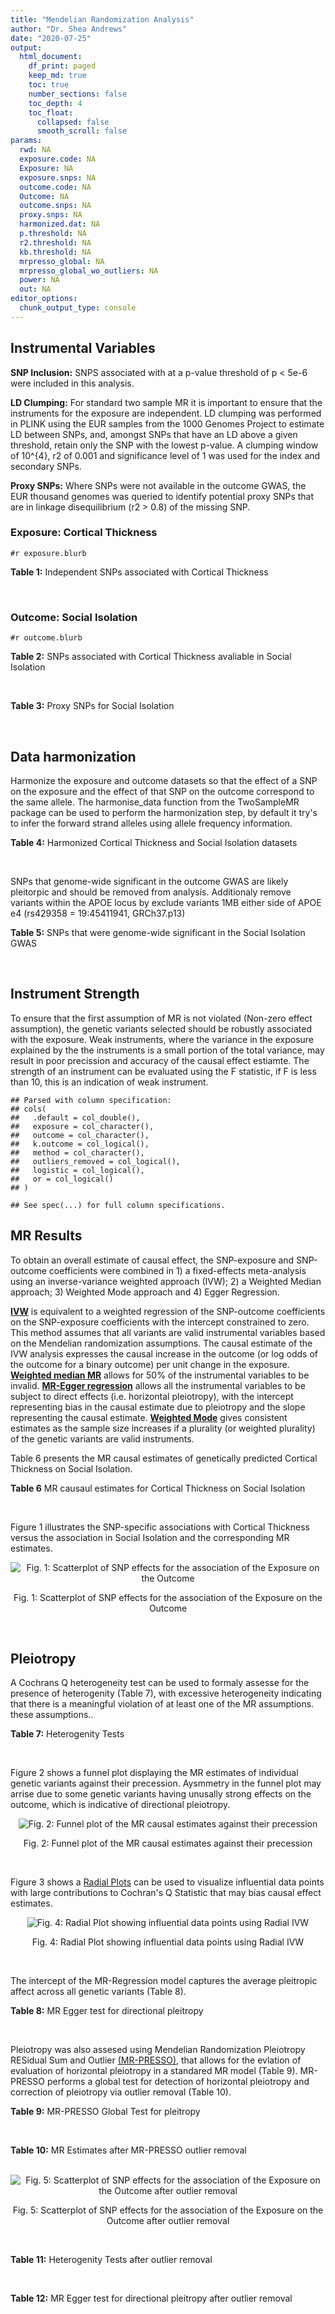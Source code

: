 ```yaml
---
title: "Mendelian Randomization Analysis"
author: "Dr. Shea Andrews"
date: "2020-07-25"
output:
  html_document:
    df_print: paged
    keep_md: true
    toc: true
    number_sections: false
    toc_depth: 4
    toc_float:
      collapsed: false
      smooth_scroll: false
params:
  rwd: NA
  exposure.code: NA
  Exposure: NA
  exposure.snps: NA
  outcome.code: NA
  Outcome: NA
  outcome.snps: NA
  proxy.snps: NA
  harmonized.dat: NA
  p.threshold: NA
  r2.threshold: NA
  kb.threshold: NA
  mrpresso_global: NA
  mrpresso_global_wo_outliers: NA
  power: NA
  out: NA
editor_options:
  chunk_output_type: console
---
```







## Instrumental Variables
**SNP Inclusion:** SNPS associated with at a p-value threshold of p < 5e-6 were included in this analysis.
<br>

**LD Clumping:** For standard two sample MR it is important to ensure that the instruments for the exposure are independent. LD clumping was performed in PLINK using the EUR samples from the 1000 Genomes Project to estimate LD between SNPs, and, amongst SNPs that have an LD above a given threshold, retain only the SNP with the lowest p-value. A clumping window of 10^{4}, r2 of 0.001 and significance level of 1 was used for the index and secondary SNPs.
<br>

**Proxy SNPs:** Where SNPs were not available in the outcome GWAS, the EUR thousand genomes was queried to identify potential proxy SNPs that are in linkage disequilibrium (r2 > 0.8) of the missing SNP.
<br>

### Exposure: Cortical Thickness
`#r exposure.blurb`
<br>

**Table 1:** Independent SNPs associated with Cortical Thickness
<div data-pagedtable="false">
  <script data-pagedtable-source type="application/json">
{"columns":[{"label":["SNP"],"name":[1],"type":["chr"],"align":["left"]},{"label":["CHROM"],"name":[2],"type":["dbl"],"align":["right"]},{"label":["POS"],"name":[3],"type":["dbl"],"align":["right"]},{"label":["REF"],"name":[4],"type":["chr"],"align":["left"]},{"label":["ALT"],"name":[5],"type":["chr"],"align":["left"]},{"label":["AF"],"name":[6],"type":["dbl"],"align":["right"]},{"label":["BETA"],"name":[7],"type":["dbl"],"align":["right"]},{"label":["SE"],"name":[8],"type":["dbl"],"align":["right"]},{"label":["Z"],"name":[9],"type":["dbl"],"align":["right"]},{"label":["P"],"name":[10],"type":["dbl"],"align":["right"]},{"label":["N"],"name":[11],"type":["dbl"],"align":["right"]},{"label":["TRAIT"],"name":[12],"type":["chr"],"align":["left"]}],"data":[{"1":"rs1180331","2":"1","3":"40012184","4":"G","5":"A","6":"0.4610","7":"0.0039","8":"0.0008","9":"4.875000","10":"5.299e-07","11":"32872","12":"Cortical_Thickness"},{"1":"rs556204","2":"1","3":"57595583","4":"G","5":"C","6":"0.1594","7":"-0.0050","8":"0.0010","9":"-5.000000","10":"1.417e-06","11":"32441","12":"Cortical_Thickness"},{"1":"rs2002058","2":"1","3":"58561329","4":"C","5":"T","6":"0.1892","7":"0.0046","8":"0.0010","9":"4.600000","10":"1.289e-06","11":"33089","12":"Cortical_Thickness"},{"1":"rs7549825","2":"1","3":"98554409","4":"A","5":"G","6":"0.3084","7":"0.0040","8":"0.0008","9":"5.000000","10":"2.503e-06","11":"32872","12":"Cortical_Thickness"},{"1":"rs7531555","2":"1","3":"196929310","4":"C","5":"T","6":"0.2386","7":"0.0047","8":"0.0009","9":"5.222222","10":"7.662e-08","11":"32639","12":"Cortical_Thickness"},{"1":"rs6738528","2":"2","3":"27149258","4":"T","5":"A","6":"0.3984","7":"0.0045","8":"0.0008","9":"5.625000","10":"7.324e-09","11":"32872","12":"Cortical_Thickness"},{"1":"rs3770776","2":"2","3":"37150793","4":"A","5":"G","6":"0.4299","7":"0.0039","8":"0.0008","9":"4.875000","10":"3.170e-07","11":"32872","12":"Cortical_Thickness"},{"1":"rs11692435","2":"2","3":"98275354","4":"G","5":"A","6":"0.0910","7":"-0.0091","8":"0.0015","9":"-6.066667","10":"3.179e-10","11":"29128","12":"Cortical_Thickness"},{"1":"rs533577","2":"3","3":"39489651","4":"C","5":"T","6":"0.4935","7":"-0.0050","8":"0.0008","9":"-6.250000","10":"8.426e-11","11":"32872","12":"Cortical_Thickness"},{"1":"rs11708974","2":"3","3":"64395184","4":"C","5":"T","6":"0.4778","7":"0.0035","8":"0.0008","9":"4.375000","10":"4.070e-06","11":"32872","12":"Cortical_Thickness"},{"1":"rs2636563","2":"3","3":"183939044","4":"G","5":"C","6":"0.2416","7":"0.0044","8":"0.0009","9":"4.888889","10":"2.299e-06","11":"31046","12":"Cortical_Thickness"},{"1":"rs10016059","2":"4","3":"2405007","4":"T","5":"C","6":"0.3379","7":"0.0038","8":"0.0008","9":"4.750000","10":"4.994e-06","11":"32441","12":"Cortical_Thickness"},{"1":"rs7657284","2":"4","3":"39688694","4":"A","5":"C","6":"0.2465","7":"0.0044","8":"0.0009","9":"4.888890","10":"2.680e-07","11":"32872","12":"Cortical_Thickness"},{"1":"rs7683042","2":"4","3":"46999235","4":"A","5":"G","6":"0.4028","7":"-0.0036","8":"0.0008","9":"-4.500000","10":"3.852e-06","11":"32872","12":"Cortical_Thickness"},{"1":"rs13107325","2":"4","3":"103188709","4":"C","5":"T","6":"0.0707","7":"-0.0076","8":"0.0015","9":"-5.066667","10":"5.054e-07","11":"32872","12":"Cortical_Thickness"},{"1":"rs35021943","2":"4","3":"121643239","4":"A","5":"C","6":"0.2422","7":"0.0051","8":"0.0009","9":"5.666670","10":"2.979e-09","11":"32872","12":"Cortical_Thickness"},{"1":"rs40565","2":"5","3":"55828636","4":"C","5":"T","6":"0.8108","7":"0.0048","8":"0.0010","9":"4.800000","10":"5.911e-07","11":"32249","12":"Cortical_Thickness"},{"1":"rs2744449","2":"6","3":"52951185","4":"G","5":"C","6":"0.9107","7":"0.0059","8":"0.0013","9":"4.538462","10":"4.452e-06","11":"33281","12":"Cortical_Thickness"},{"1":"rs194833","2":"7","3":"103761274","4":"G","5":"T","6":"0.4771","7":"-0.0035","8":"0.0008","9":"-4.375000","10":"3.614e-06","11":"32486","12":"Cortical_Thickness"},{"1":"rs6961970","2":"7","3":"113901132","4":"C","5":"A","6":"0.2334","7":"0.0041","8":"0.0009","9":"4.555556","10":"2.411e-06","11":"32872","12":"Cortical_Thickness"},{"1":"rs724265","2":"8","3":"8219182","4":"G","5":"A","6":"0.6272","7":"0.0041","8":"0.0008","9":"5.125000","10":"1.012e-07","11":"32872","12":"Cortical_Thickness"},{"1":"rs3200031","2":"8","3":"26227484","4":"C","5":"T","6":"0.0773","7":"0.0071","8":"0.0014","9":"5.071429","10":"5.526e-07","11":"32872","12":"Cortical_Thickness"},{"1":"rs7824177","2":"8","3":"110585288","4":"A","5":"G","6":"0.1616","7":"-0.0059","8":"0.0010","9":"-5.900000","10":"8.922e-09","11":"32872","12":"Cortical_Thickness"},{"1":"rs12543282","2":"8","3":"144627241","4":"C","5":"T","6":"0.2395","7":"0.0043","8":"0.0009","9":"4.777778","10":"4.087e-06","11":"32764","12":"Cortical_Thickness"},{"1":"rs35025323","2":"10","3":"97089991","4":"T","5":"C","6":"0.1210","7":"-0.0054","8":"0.0011","9":"-4.909090","10":"1.762e-06","11":"32872","12":"Cortical_Thickness"},{"1":"rs4296031","2":"11","3":"42540012","4":"G","5":"A","6":"0.8037","7":"-0.0044","8":"0.0010","9":"-4.400000","10":"3.779e-06","11":"32486","12":"Cortical_Thickness"},{"1":"rs7957460","2":"12","3":"32945835","4":"G","5":"A","6":"0.6732","7":"-0.0037","8":"0.0008","9":"-4.625000","10":"2.960e-06","11":"32512","12":"Cortical_Thickness"},{"1":"rs12815451","2":"12","3":"51738706","4":"T","5":"C","6":"0.1519","7":"0.0070","8":"0.0015","9":"4.666670","10":"3.201e-06","11":"20004","12":"Cortical_Thickness"},{"1":"rs1558801","2":"12","3":"109036359","4":"A","5":"C","6":"0.3852","7":"-0.0041","8":"0.0009","9":"-4.555560","10":"2.204e-06","11":"30860","12":"Cortical_Thickness"},{"1":"rs4772440","2":"13","3":"102712476","4":"C","5":"T","6":"0.4224","7":"-0.0036","8":"0.0008","9":"-4.500000","10":"3.102e-06","11":"32872","12":"Cortical_Thickness"},{"1":"rs1742401","2":"16","3":"1971601","4":"G","5":"A","6":"0.3809","7":"-0.0038","8":"0.0008","9":"-4.750000","10":"7.050e-07","11":"32764","12":"Cortical_Thickness"},{"1":"rs734957","2":"17","3":"2612584","4":"G","5":"A","6":"0.2235","7":"0.0066","8":"0.0012","9":"5.500000","10":"6.126e-08","11":"22106","12":"Cortical_Thickness"},{"1":"rs11656696","2":"17","3":"10033679","4":"C","5":"A","6":"0.4288","7":"0.0040","8":"0.0008","9":"5.000000","10":"2.117e-07","11":"32512","12":"Cortical_Thickness"},{"1":"rs7215205","2":"17","3":"29818258","4":"T","5":"C","6":"0.6326","7":"-0.0036","8":"0.0008","9":"-4.500000","10":"3.115e-06","11":"32680","12":"Cortical_Thickness"},{"1":"rs2316766","2":"17","3":"43919068","4":"G","5":"T","6":"0.2098","7":"0.0069","8":"0.0011","9":"6.272727","10":"2.903e-10","11":"26063","12":"Cortical_Thickness"},{"1":"rs117826338","2":"19","3":"5904353","4":"C","5":"T","6":"0.1353","7":"0.0062","8":"0.0012","9":"5.166667","10":"9.902e-08","11":"30012","12":"Cortical_Thickness"},{"1":"rs3816046","2":"19","3":"46118127","4":"C","5":"T","6":"0.3206","7":"-0.0041","8":"0.0008","9":"-5.125000","10":"8.464e-07","11":"30344","12":"Cortical_Thickness"},{"1":"rs5994871","2":"22","3":"22091244","4":"C","5":"T","6":"0.7171","7":"0.0042","8":"0.0009","9":"4.666667","10":"8.821e-07","11":"32872","12":"Cortical_Thickness"},{"1":"rs5756894","2":"22","3":"38450136","4":"C","5":"A","6":"0.6043","7":"0.0035","8":"0.0008","9":"4.375000","10":"4.741e-06","11":"32872","12":"Cortical_Thickness"}],"options":{"columns":{"min":{},"max":[10]},"rows":{"min":[10],"max":[10]},"pages":{}}}
  </script>
</div>
<br>

### Outcome: Social Isolation
`#r outcome.blurb`
<br>

**Table 2:** SNPs associated with Cortical Thickness avaliable in Social Isolation
<div data-pagedtable="false">
  <script data-pagedtable-source type="application/json">
{"columns":[{"label":["SNP"],"name":[1],"type":["chr"],"align":["left"]},{"label":["CHROM"],"name":[2],"type":["dbl"],"align":["right"]},{"label":["POS"],"name":[3],"type":["dbl"],"align":["right"]},{"label":["REF"],"name":[4],"type":["chr"],"align":["left"]},{"label":["ALT"],"name":[5],"type":["chr"],"align":["left"]},{"label":["AF"],"name":[6],"type":["dbl"],"align":["right"]},{"label":["BETA"],"name":[7],"type":["dbl"],"align":["right"]},{"label":["SE"],"name":[8],"type":["dbl"],"align":["right"]},{"label":["Z"],"name":[9],"type":["dbl"],"align":["right"]},{"label":["P"],"name":[10],"type":["dbl"],"align":["right"]},{"label":["N"],"name":[11],"type":["dbl"],"align":["right"]},{"label":["TRAIT"],"name":[12],"type":["chr"],"align":["left"]}],"data":[{"1":"rs1180331","2":"1","3":"40012184","4":"G","5":"A","6":"0.457851","7":"0.00630811","8":"0.00205579","9":"3.068460","10":"0.00215165","11":"452302","12":"Social_Isolation"},{"1":"rs556204","2":"1","3":"57595583","4":"G","5":"C","6":"0.158741","7":"-0.00033616","8":"0.00280279","9":"-0.119937","10":"0.90453269","11":"452302","12":"Social_Isolation"},{"1":"rs2002058","2":"1","3":"58561329","4":"C","5":"T","6":"0.194242","7":"0.00385139","8":"0.00258897","9":"1.487620","10":"0.13685186","11":"452302","12":"Social_Isolation"},{"1":"rs7549825","2":"1","3":"98554409","4":"A","5":"G","6":"0.303692","7":"0.00675299","8":"0.00222732","9":"3.031890","10":"0.00243029","11":"452302","12":"Social_Isolation"},{"1":"rs7531555","2":"1","3":"196929310","4":"C","5":"T","6":"0.229052","7":"-0.00316094","8":"0.00243737","9":"-1.296870","10":"0.19467738","11":"452302","12":"Social_Isolation"},{"1":"rs6738528","2":"2","3":"27149258","4":"T","5":"A","6":"0.388370","7":"-0.00088449","8":"0.00210152","9":"-0.420881","10":"0.67384176","11":"452302","12":"Social_Isolation"},{"1":"rs3770776","2":"2","3":"37150793","4":"A","5":"G","6":"0.419825","7":"0.00265205","8":"0.00207533","9":"1.277900","10":"0.20128646","11":"452302","12":"Social_Isolation"},{"1":"rs11692435","2":"2","3":"98275354","4":"G","5":"A","6":"0.083717","7":"0.00136172","8":"0.00369810","9":"0.368222","10":"0.71270799","11":"452302","12":"Social_Isolation"},{"1":"rs533577","2":"3","3":"39489651","4":"C","5":"T","6":"0.494260","7":"-0.00539806","8":"0.00204861","9":"-2.634990","10":"0.00841401","11":"452302","12":"Social_Isolation"},{"1":"rs11708974","2":"3","3":"64395184","4":"C","5":"T","6":"0.490324","7":"-0.00056151","8":"0.00204886","9":"-0.274062","10":"0.78403660","11":"452302","12":"Social_Isolation"},{"1":"rs2636563","2":"3","3":"183939044","4":"G","5":"C","6":"0.238702","7":"-0.00155328","8":"0.00240267","9":"-0.646480","10":"0.51796861","11":"452302","12":"Social_Isolation"},{"1":"rs10016059","2":"4","3":"2405007","4":"T","5":"C","6":"0.342482","7":"-0.00127743","8":"0.00215838","9":"-0.591849","10":"0.55395179","11":"452302","12":"Social_Isolation"},{"1":"rs7657284","2":"4","3":"39688694","4":"A","5":"C","6":"0.249909","7":"0.01036260","8":"0.00236566","9":"4.380420","10":"0.00001184","11":"452302","12":"Social_Isolation"},{"1":"rs7683042","2":"4","3":"46999235","4":"A","5":"G","6":"0.404880","7":"-0.00304990","8":"0.00208658","9":"-1.461680","10":"0.14382984","11":"452302","12":"Social_Isolation"},{"1":"rs13107325","2":"4","3":"103188709","4":"C","5":"T","6":"0.074422","7":"0.00832478","8":"0.00390250","9":"2.133190","10":"0.03290906","11":"452302","12":"Social_Isolation"},{"1":"rs35021943","2":"4","3":"121643239","4":"A","5":"C","6":"0.248628","7":"-0.00436570","8":"0.00236972","9":"-1.842280","10":"0.06543409","11":"452302","12":"Social_Isolation"},{"1":"rs40565","2":"5","3":"55828636","4":"C","5":"T","6":"0.821573","7":"0.00268483","8":"0.00267514","9":"1.003620","10":"0.31556061","11":"452302","12":"Social_Isolation"},{"1":"rs2744449","2":"6","3":"52951185","4":"G","5":"C","6":"0.902991","7":"-0.00329359","8":"0.00346060","9":"-0.951739","10":"0.34122934","11":"452302","12":"Social_Isolation"},{"1":"rs6961970","2":"7","3":"113901132","4":"C","5":"A","6":"0.247155","7":"0.00874936","8":"0.00237445","9":"3.684800","10":"0.00022889","11":"452302","12":"Social_Isolation"},{"1":"rs724265","2":"8","3":"8219182","4":"G","5":"A","6":"0.626373","7":"-0.00222894","8":"0.00211721","9":"-1.052770","10":"0.29244630","11":"452302","12":"Social_Isolation"},{"1":"rs3200031","2":"8","3":"26227484","4":"C","5":"T","6":"0.078477","7":"0.00567484","8":"0.00380869","9":"1.489970","10":"0.13623202","11":"452302","12":"Social_Isolation"},{"1":"rs7824177","2":"8","3":"110585288","4":"A","5":"G","6":"0.160511","7":"-0.00768218","8":"0.00279023","9":"-2.753240","10":"0.00590084","11":"452302","12":"Social_Isolation"},{"1":"rs12543282","2":"8","3":"144627241","4":"C","5":"T","6":"0.235324","7":"-0.00196761","8":"0.00241451","9":"-0.814912","10":"0.41512285","11":"452302","12":"Social_Isolation"},{"1":"rs35025323","2":"10","3":"97089991","4":"T","5":"C","6":"0.116053","7":"0.00381330","8":"0.00319786","9":"1.192450","10":"0.23308303","11":"452302","12":"Social_Isolation"},{"1":"rs7957460","2":"12","3":"32945835","4":"G","5":"A","6":"0.679658","7":"0.00077032","8":"0.00219507","9":"0.350931","10":"0.72564017","11":"452302","12":"Social_Isolation"},{"1":"rs1558801","2":"12","3":"109036359","4":"A","5":"C","6":"0.390822","7":"0.00257038","8":"0.00209913","9":"1.224500","10":"0.22076437","11":"452302","12":"Social_Isolation"},{"1":"rs4772440","2":"13","3":"102712476","4":"C","5":"T","6":"0.415187","7":"-0.00172480","8":"0.00207860","9":"-0.829793","10":"0.40665568","11":"452302","12":"Social_Isolation"},{"1":"rs1742401","2":"16","3":"1971601","4":"G","5":"A","6":"0.380187","7":"-0.00509631","8":"0.00210995","9":"-2.415370","10":"0.01571909","11":"452302","12":"Social_Isolation"},{"1":"rs734957","2":"17","3":"2612584","4":"G","5":"A","6":"0.219785","7":"0.00497224","8":"0.00247340","9":"2.010290","10":"0.04440102","11":"452302","12":"Social_Isolation"},{"1":"rs11656696","2":"17","3":"10033679","4":"C","5":"A","6":"0.431376","7":"0.00302018","8":"0.00206804","9":"1.460400","10":"0.14417926","11":"452302","12":"Social_Isolation"},{"1":"rs7215205","2":"17","3":"29818258","4":"T","5":"C","6":"0.632021","7":"-0.00126969","8":"0.00212385","9":"-0.597824","10":"0.54995731","11":"452302","12":"Social_Isolation"},{"1":"rs117826338","2":"19","3":"5904353","4":"C","5":"T","6":"0.136288","7":"0.00672111","8":"0.00298529","9":"2.251410","10":"0.02435970","11":"452302","12":"Social_Isolation"},{"1":"rs3816046","2":"19","3":"46118127","4":"C","5":"T","6":"0.327927","7":"-0.00126563","8":"0.00218174","9":"-0.580102","10":"0.56184600","11":"452302","12":"Social_Isolation"},{"1":"rs5994871","2":"22","3":"22091244","4":"C","5":"T","6":"0.718783","7":"-0.00159713","8":"0.00227814","9":"-0.701068","10":"0.48326070","11":"452302","12":"Social_Isolation"},{"1":"rs5756894","2":"22","3":"38450136","4":"C","5":"A","6":"0.604912","7":"-0.00157031","8":"0.00209511","9":"-0.749513","10":"0.45354817","11":"452302","12":"Social_Isolation"},{"1":"rs194833","2":"NA","3":"NA","4":"NA","5":"NA","6":"NA","7":"NA","8":"NA","9":"NA","10":"NA","11":"NA","12":"NA"},{"1":"rs4296031","2":"NA","3":"NA","4":"NA","5":"NA","6":"NA","7":"NA","8":"NA","9":"NA","10":"NA","11":"NA","12":"NA"},{"1":"rs12815451","2":"NA","3":"NA","4":"NA","5":"NA","6":"NA","7":"NA","8":"NA","9":"NA","10":"NA","11":"NA","12":"NA"},{"1":"rs2316766","2":"NA","3":"NA","4":"NA","5":"NA","6":"NA","7":"NA","8":"NA","9":"NA","10":"NA","11":"NA","12":"NA"}],"options":{"columns":{"min":{},"max":[10]},"rows":{"min":[10],"max":[10]},"pages":{}}}
  </script>
</div>
<br>

**Table 3:** Proxy SNPs for Social Isolation
<div data-pagedtable="false">
  <script data-pagedtable-source type="application/json">
{"columns":[{"label":["target_snp"],"name":[1],"type":["chr"],"align":["left"]},{"label":["proxy_snp"],"name":[2],"type":["chr"],"align":["left"]},{"label":["ld.r2"],"name":[3],"type":["dbl"],"align":["right"]},{"label":["Dprime"],"name":[4],"type":["dbl"],"align":["right"]},{"label":["PHASE"],"name":[5],"type":["chr"],"align":["left"]},{"label":["X12"],"name":[6],"type":["lgl"],"align":["right"]},{"label":["CHROM"],"name":[7],"type":["dbl"],"align":["right"]},{"label":["POS"],"name":[8],"type":["dbl"],"align":["right"]},{"label":["REF.proxy"],"name":[9],"type":["chr"],"align":["left"]},{"label":["ALT.proxy"],"name":[10],"type":["chr"],"align":["left"]},{"label":["AF"],"name":[11],"type":["dbl"],"align":["right"]},{"label":["BETA"],"name":[12],"type":["dbl"],"align":["right"]},{"label":["SE"],"name":[13],"type":["dbl"],"align":["right"]},{"label":["Z"],"name":[14],"type":["dbl"],"align":["right"]},{"label":["P"],"name":[15],"type":["dbl"],"align":["right"]},{"label":["N"],"name":[16],"type":["dbl"],"align":["right"]},{"label":["TRAIT"],"name":[17],"type":["chr"],"align":["left"]},{"label":["ref"],"name":[18],"type":["chr"],"align":["left"]},{"label":["ref.proxy"],"name":[19],"type":["chr"],"align":["left"]},{"label":["alt"],"name":[20],"type":["chr"],"align":["left"]},{"label":["alt.proxy"],"name":[21],"type":["chr"],"align":["left"]},{"label":["ALT"],"name":[22],"type":["chr"],"align":["left"]},{"label":["REF"],"name":[23],"type":["chr"],"align":["left"]},{"label":["proxy.outcome"],"name":[24],"type":["lgl"],"align":["right"]}],"data":[{"1":"rs194833","2":"rs194834","3":"0.996031","4":"1","5":"GG/TA","6":"NA","7":"7","8":"103762313","9":"G","10":"A","11":"0.462672","12":"-0.00127436","13":"0.00205421","14":"-0.620366","15":"0.5350167","16":"452302","17":"Social_Isolation","18":"G","19":"G","20":"T","21":"A","22":"T","23":"G","24":"TRUE"},{"1":"rs4296031","2":"rs1809327","3":"1.000000","4":"1","5":"GG/AA","6":"NA","7":"11","8":"42536345","9":"G","10":"A","11":"0.820464","12":"-0.00089469","13":"0.00266867","14":"-0.335257","15":"0.7374311","16":"452302","17":"Social_Isolation","18":"G","19":"G","20":"A","21":"A","22":"A","23":"G","24":"TRUE"},{"1":"rs12815451","2":"rs7315646","3":"0.863025","4":"1","5":"CA/TT","6":"NA","7":"12","8":"51741617","9":"T","10":"A","11":"0.135838","12":"0.00093249","13":"0.00298946","14":"0.311928","15":"0.7550956","16":"452302","17":"Social_Isolation","18":"C","19":"A","20":"T","21":"T","22":"C","23":"T","24":"TRUE"},{"1":"rs2316766","2":"rs2106785","3":"0.994535","4":"1","5":"TT/GC","6":"NA","7":"17","8":"43919105","9":"C","10":"T","11":"0.221676","12":"0.01051370","13":"0.00246582","14":"4.263770","15":"0.0000201","16":"452302","17":"Social_Isolation","18":"T","19":"T","20":"G","21":"C","22":"T","23":"G","24":"TRUE"}],"options":{"columns":{"min":{},"max":[10]},"rows":{"min":[10],"max":[10]},"pages":{}}}
  </script>
</div>
<br>

## Data harmonization
Harmonize the exposure and outcome datasets so that the effect of a SNP on the exposure and the effect of that SNP on the outcome correspond to the same allele. The harmonise_data function from the TwoSampleMR package can be used to perform the harmonization step, by default it try's to infer the forward strand alleles using allele frequency information.
<br>

**Table 4:** Harmonized Cortical Thickness and Social Isolation datasets
<div data-pagedtable="false">
  <script data-pagedtable-source type="application/json">
{"columns":[{"label":["SNP"],"name":[1],"type":["chr"],"align":["left"]},{"label":["effect_allele.exposure"],"name":[2],"type":["chr"],"align":["left"]},{"label":["other_allele.exposure"],"name":[3],"type":["chr"],"align":["left"]},{"label":["effect_allele.outcome"],"name":[4],"type":["chr"],"align":["left"]},{"label":["other_allele.outcome"],"name":[5],"type":["chr"],"align":["left"]},{"label":["beta.exposure"],"name":[6],"type":["dbl"],"align":["right"]},{"label":["beta.outcome"],"name":[7],"type":["dbl"],"align":["right"]},{"label":["eaf.exposure"],"name":[8],"type":["dbl"],"align":["right"]},{"label":["eaf.outcome"],"name":[9],"type":["dbl"],"align":["right"]},{"label":["remove"],"name":[10],"type":["lgl"],"align":["right"]},{"label":["palindromic"],"name":[11],"type":["lgl"],"align":["right"]},{"label":["ambiguous"],"name":[12],"type":["lgl"],"align":["right"]},{"label":["id.outcome"],"name":[13],"type":["chr"],"align":["left"]},{"label":["chr.outcome"],"name":[14],"type":["dbl"],"align":["right"]},{"label":["pos.outcome"],"name":[15],"type":["dbl"],"align":["right"]},{"label":["se.outcome"],"name":[16],"type":["dbl"],"align":["right"]},{"label":["z.outcome"],"name":[17],"type":["dbl"],"align":["right"]},{"label":["pval.outcome"],"name":[18],"type":["dbl"],"align":["right"]},{"label":["samplesize.outcome"],"name":[19],"type":["dbl"],"align":["right"]},{"label":["outcome"],"name":[20],"type":["chr"],"align":["left"]},{"label":["mr_keep.outcome"],"name":[21],"type":["lgl"],"align":["right"]},{"label":["pval_origin.outcome"],"name":[22],"type":["chr"],"align":["left"]},{"label":["chr.exposure"],"name":[23],"type":["dbl"],"align":["right"]},{"label":["pos.exposure"],"name":[24],"type":["dbl"],"align":["right"]},{"label":["se.exposure"],"name":[25],"type":["dbl"],"align":["right"]},{"label":["z.exposure"],"name":[26],"type":["dbl"],"align":["right"]},{"label":["pval.exposure"],"name":[27],"type":["dbl"],"align":["right"]},{"label":["samplesize.exposure"],"name":[28],"type":["dbl"],"align":["right"]},{"label":["exposure"],"name":[29],"type":["chr"],"align":["left"]},{"label":["mr_keep.exposure"],"name":[30],"type":["lgl"],"align":["right"]},{"label":["pval_origin.exposure"],"name":[31],"type":["chr"],"align":["left"]},{"label":["id.exposure"],"name":[32],"type":["chr"],"align":["left"]},{"label":["action"],"name":[33],"type":["dbl"],"align":["right"]},{"label":["mr_keep"],"name":[34],"type":["lgl"],"align":["right"]},{"label":["pt"],"name":[35],"type":["dbl"],"align":["right"]},{"label":["pleitropy_keep"],"name":[36],"type":["lgl"],"align":["right"]},{"label":["mrpresso_RSSobs"],"name":[37],"type":["dbl"],"align":["right"]},{"label":["mrpresso_pval"],"name":[38],"type":["chr"],"align":["left"]},{"label":["mrpresso_keep"],"name":[39],"type":["lgl"],"align":["right"]}],"data":[{"1":"rs10016059","2":"C","3":"T","4":"C","5":"T","6":"0.0038","7":"-0.00127743","8":"0.3379","9":"0.342482","10":"FALSE","11":"FALSE","12":"FALSE","13":"aEkPYy","14":"4","15":"2405007","16":"0.00215838","17":"-0.591849","18":"0.55395179","19":"452302","20":"Day2018sociso","21":"TRUE","22":"reported","23":"4","24":"2405007","25":"0.0008","26":"4.750000","27":"4.994e-06","28":"32441","29":"Grasby2020thickness","30":"TRUE","31":"reported","32":"wMPdZa","33":"2","34":"TRUE","35":"5e-06","36":"TRUE","37":"7.951382e-06","38":"1","39":"TRUE"},{"1":"rs11656696","2":"A","3":"C","4":"A","5":"C","6":"0.0040","7":"0.00302018","8":"0.4288","9":"0.431376","10":"FALSE","11":"FALSE","12":"FALSE","13":"aEkPYy","14":"17","15":"10033679","16":"0.00206804","17":"1.460400","18":"0.14417926","19":"452302","20":"Day2018sociso","21":"TRUE","22":"reported","23":"17","24":"10033679","25":"0.0008","26":"5.000000","27":"2.117e-07","28":"32512","29":"Grasby2020thickness","30":"TRUE","31":"reported","32":"wMPdZa","33":"2","34":"TRUE","35":"5e-06","36":"TRUE","37":"2.240517e-06","38":"1","39":"TRUE"},{"1":"rs11692435","2":"A","3":"G","4":"A","5":"G","6":"-0.0091","7":"0.00136172","8":"0.0910","9":"0.083717","10":"FALSE","11":"FALSE","12":"FALSE","13":"aEkPYy","14":"2","15":"98275354","16":"0.00369810","17":"0.368222","18":"0.71270799","19":"452302","20":"Day2018sociso","21":"TRUE","22":"reported","23":"2","24":"98275354","25":"0.0015","26":"-6.066667","27":"3.179e-10","28":"29128","29":"Grasby2020thickness","30":"TRUE","31":"reported","32":"wMPdZa","33":"2","34":"TRUE","35":"5e-06","36":"TRUE","37":"2.625219e-05","38":"1","39":"TRUE"},{"1":"rs11708974","2":"T","3":"C","4":"T","5":"C","6":"0.0035","7":"-0.00056151","8":"0.4778","9":"0.490324","10":"FALSE","11":"FALSE","12":"FALSE","13":"aEkPYy","14":"3","15":"64395184","16":"0.00204886","17":"-0.274062","18":"0.78403660","19":"452302","20":"Day2018sociso","21":"TRUE","22":"reported","23":"3","24":"64395184","25":"0.0008","26":"4.375000","27":"4.070e-06","28":"32872","29":"Grasby2020thickness","30":"TRUE","31":"reported","32":"wMPdZa","33":"2","34":"TRUE","35":"5e-06","36":"TRUE","37":"3.867030e-06","38":"1","39":"TRUE"},{"1":"rs117826338","2":"T","3":"C","4":"T","5":"C","6":"0.0062","7":"0.00672111","8":"0.1353","9":"0.136288","10":"FALSE","11":"FALSE","12":"FALSE","13":"aEkPYy","14":"19","15":"5904353","16":"0.00298529","17":"2.251410","18":"0.02435970","19":"452302","20":"Day2018sociso","21":"TRUE","22":"reported","23":"19","24":"5904353","25":"0.0012","26":"5.166667","27":"9.902e-08","28":"30012","29":"Grasby2020thickness","30":"TRUE","31":"reported","32":"wMPdZa","33":"2","34":"TRUE","35":"5e-06","36":"TRUE","37":"1.962986e-05","38":"1","39":"TRUE"},{"1":"rs1180331","2":"A","3":"G","4":"A","5":"G","6":"0.0039","7":"0.00630811","8":"0.4610","9":"0.457851","10":"FALSE","11":"FALSE","12":"FALSE","13":"aEkPYy","14":"1","15":"40012184","16":"0.00205579","17":"3.068460","18":"0.00215165","19":"452302","20":"Day2018sociso","21":"TRUE","22":"reported","23":"1","24":"40012184","25":"0.0008","26":"4.875000","27":"5.299e-07","28":"32872","29":"Grasby2020thickness","30":"TRUE","31":"reported","32":"wMPdZa","33":"2","34":"TRUE","35":"5e-06","36":"TRUE","37":"2.406321e-05","38":"0.7683","39":"TRUE"},{"1":"rs12543282","2":"T","3":"C","4":"T","5":"C","6":"0.0043","7":"-0.00196761","8":"0.2395","9":"0.235324","10":"FALSE","11":"FALSE","12":"FALSE","13":"aEkPYy","14":"8","15":"144627241","16":"0.00241451","17":"-0.814912","18":"0.41512285","19":"452302","20":"Day2018sociso","21":"TRUE","22":"reported","23":"8","24":"144627241","25":"0.0009","26":"4.777778","27":"4.087e-06","28":"32764","29":"Grasby2020thickness","30":"TRUE","31":"reported","32":"wMPdZa","33":"2","34":"TRUE","35":"5e-06","36":"TRUE","37":"1.388303e-05","38":"1","39":"TRUE"},{"1":"rs12815451","2":"C","3":"T","4":"C","5":"T","6":"0.0070","7":"0.00093249","8":"0.1519","9":"0.135838","10":"FALSE","11":"FALSE","12":"FALSE","13":"aEkPYy","14":"12","15":"51741617","16":"0.00298946","17":"0.311928","18":"0.75509560","19":"452302","20":"Day2018sociso","21":"TRUE","22":"reported","23":"12","24":"51738706","25":"0.0015","26":"4.666670","27":"3.201e-06","28":"20004","29":"Grasby2020thickness","30":"TRUE","31":"reported","32":"wMPdZa","33":"2","34":"TRUE","35":"5e-06","36":"TRUE","37":"3.493616e-06","38":"1","39":"TRUE"},{"1":"rs13107325","2":"T","3":"C","4":"T","5":"C","6":"-0.0076","7":"0.00832478","8":"0.0707","9":"0.074422","10":"FALSE","11":"FALSE","12":"FALSE","13":"aEkPYy","14":"4","15":"103188709","16":"0.00390250","17":"2.133190","18":"0.03290906","19":"452302","20":"Day2018sociso","21":"TRUE","22":"reported","23":"4","24":"103188709","25":"0.0015","26":"-5.066667","27":"5.054e-07","28":"32872","29":"Grasby2020thickness","30":"TRUE","31":"reported","32":"wMPdZa","33":"2","34":"TRUE","35":"5e-06","36":"TRUE","37":"1.343006e-04","38":"0.1638","39":"TRUE"},{"1":"rs1558801","2":"C","3":"A","4":"C","5":"A","6":"-0.0041","7":"0.00257038","8":"0.3852","9":"0.390822","10":"FALSE","11":"FALSE","12":"FALSE","13":"aEkPYy","14":"12","15":"109036359","16":"0.00209913","17":"1.224500","18":"0.22076437","19":"452302","20":"Day2018sociso","21":"TRUE","22":"reported","23":"12","24":"109036359","25":"0.0009","26":"-4.555560","27":"2.204e-06","28":"30860","29":"Grasby2020thickness","30":"TRUE","31":"reported","32":"wMPdZa","33":"2","34":"TRUE","35":"5e-06","36":"TRUE","37":"1.832934e-05","38":"1","39":"TRUE"},{"1":"rs1742401","2":"A","3":"G","4":"A","5":"G","6":"-0.0038","7":"-0.00509631","8":"0.3809","9":"0.380187","10":"FALSE","11":"FALSE","12":"FALSE","13":"aEkPYy","14":"16","15":"1971601","16":"0.00210995","17":"-2.415370","18":"0.01571909","19":"452302","20":"Day2018sociso","21":"TRUE","22":"reported","23":"16","24":"1971601","25":"0.0008","26":"-4.750000","27":"7.050e-07","28":"32764","29":"Grasby2020thickness","30":"TRUE","31":"reported","32":"wMPdZa","33":"2","34":"TRUE","35":"5e-06","36":"TRUE","37":"1.364749e-05","38":"1","39":"TRUE"},{"1":"rs194833","2":"T","3":"G","4":"T","5":"G","6":"-0.0035","7":"-0.00127436","8":"0.4771","9":"0.462672","10":"FALSE","11":"FALSE","12":"FALSE","13":"aEkPYy","14":"7","15":"103762313","16":"0.00205421","17":"-0.620366","18":"0.53501670","19":"452302","20":"Day2018sociso","21":"TRUE","22":"reported","23":"7","24":"103761274","25":"0.0008","26":"-4.375000","27":"3.614e-06","28":"32486","29":"Grasby2020thickness","30":"TRUE","31":"reported","32":"wMPdZa","33":"2","34":"TRUE","35":"5e-06","36":"TRUE","37":"8.758433e-09","38":"1","39":"TRUE"},{"1":"rs2002058","2":"T","3":"C","4":"T","5":"C","6":"0.0046","7":"0.00385139","8":"0.1892","9":"0.194242","10":"FALSE","11":"FALSE","12":"FALSE","13":"aEkPYy","14":"1","15":"58561329","16":"0.00258897","17":"1.487620","18":"0.13685186","19":"452302","20":"Day2018sociso","21":"TRUE","22":"reported","23":"1","24":"58561329","25":"0.0010","26":"4.600000","27":"1.289e-06","28":"33089","29":"Grasby2020thickness","30":"TRUE","31":"reported","32":"wMPdZa","33":"2","34":"TRUE","35":"5e-06","36":"TRUE","37":"4.413557e-06","38":"1","39":"TRUE"},{"1":"rs2316766","2":"T","3":"G","4":"T","5":"G","6":"0.0069","7":"0.01051370","8":"0.2098","9":"0.221676","10":"FALSE","11":"FALSE","12":"FALSE","13":"aEkPYy","14":"17","15":"43919105","16":"0.00246582","17":"4.263770","18":"0.00002010","19":"452302","20":"Day2018sociso","21":"TRUE","22":"reported","23":"17","24":"43919068","25":"0.0011","26":"6.272727","27":"2.903e-10","28":"26063","29":"Grasby2020thickness","30":"TRUE","31":"reported","32":"wMPdZa","33":"2","34":"TRUE","35":"5e-06","36":"TRUE","37":"6.820142e-05","38":"0.0351","39":"FALSE"},{"1":"rs2636563","2":"C","3":"G","4":"C","5":"G","6":"0.0044","7":"-0.00155328","8":"0.2416","9":"0.238702","10":"FALSE","11":"TRUE","12":"FALSE","13":"aEkPYy","14":"3","15":"183939044","16":"0.00240267","17":"-0.646480","18":"0.51796861","19":"452302","20":"Day2018sociso","21":"TRUE","22":"reported","23":"3","24":"183939044","25":"0.0009","26":"4.888889","27":"2.299e-06","28":"31046","29":"Grasby2020thickness","30":"TRUE","31":"reported","32":"wMPdZa","33":"2","34":"TRUE","35":"5e-06","36":"TRUE","37":"1.120023e-05","38":"1","39":"TRUE"},{"1":"rs2744449","2":"C","3":"G","4":"C","5":"G","6":"0.0059","7":"-0.00329359","8":"0.9107","9":"0.902991","10":"FALSE","11":"TRUE","12":"FALSE","13":"aEkPYy","14":"6","15":"52951185","16":"0.00346060","17":"-0.951739","18":"0.34122934","19":"452302","20":"Day2018sociso","21":"TRUE","22":"reported","23":"6","24":"52951185","25":"0.0013","26":"4.538462","27":"4.452e-06","28":"33281","29":"Grasby2020thickness","30":"TRUE","31":"reported","32":"wMPdZa","33":"2","34":"TRUE","35":"5e-06","36":"TRUE","37":"3.259068e-05","38":"1","39":"TRUE"},{"1":"rs3200031","2":"T","3":"C","4":"T","5":"C","6":"0.0071","7":"0.00567484","8":"0.0773","9":"0.078477","10":"FALSE","11":"FALSE","12":"FALSE","13":"aEkPYy","14":"8","15":"26227484","16":"0.00380869","17":"1.489970","18":"0.13623202","19":"452302","20":"Day2018sociso","21":"TRUE","22":"reported","23":"8","24":"26227484","25":"0.0014","26":"5.071429","27":"5.526e-07","28":"32872","29":"Grasby2020thickness","30":"TRUE","31":"reported","32":"wMPdZa","33":"2","34":"TRUE","35":"5e-06","36":"TRUE","37":"8.842118e-06","38":"1","39":"TRUE"},{"1":"rs35021943","2":"C","3":"A","4":"C","5":"A","6":"0.0051","7":"-0.00436570","8":"0.2422","9":"0.248628","10":"FALSE","11":"FALSE","12":"FALSE","13":"aEkPYy","14":"4","15":"121643239","16":"0.00236972","17":"-1.842280","18":"0.06543409","19":"452302","20":"Day2018sociso","21":"TRUE","22":"reported","23":"4","24":"121643239","25":"0.0009","26":"5.666670","27":"2.979e-09","28":"32872","29":"Grasby2020thickness","30":"TRUE","31":"reported","32":"wMPdZa","33":"2","34":"TRUE","35":"5e-06","36":"TRUE","37":"4.306161e-05","38":"0.2301","39":"TRUE"},{"1":"rs35025323","2":"C","3":"T","4":"C","5":"T","6":"-0.0054","7":"0.00381330","8":"0.1210","9":"0.116053","10":"FALSE","11":"FALSE","12":"FALSE","13":"aEkPYy","14":"10","15":"97089991","16":"0.00319786","17":"1.192450","18":"0.23308303","19":"452302","20":"Day2018sociso","21":"TRUE","22":"reported","23":"10","24":"97089991","25":"0.0011","26":"-4.909090","27":"1.762e-06","28":"32872","29":"Grasby2020thickness","30":"TRUE","31":"reported","32":"wMPdZa","33":"2","34":"TRUE","35":"5e-06","36":"TRUE","37":"3.645249e-05","38":"1","39":"TRUE"},{"1":"rs3770776","2":"G","3":"A","4":"G","5":"A","6":"0.0039","7":"0.00265205","8":"0.4299","9":"0.419825","10":"FALSE","11":"FALSE","12":"FALSE","13":"aEkPYy","14":"2","15":"37150793","16":"0.00207533","17":"1.277900","18":"0.20128646","19":"452302","20":"Day2018sociso","21":"TRUE","22":"reported","23":"2","24":"37150793","25":"0.0008","26":"4.875000","27":"3.170e-07","28":"32872","29":"Grasby2020thickness","30":"TRUE","31":"reported","32":"wMPdZa","33":"2","34":"TRUE","35":"5e-06","36":"TRUE","37":"1.339800e-06","38":"1","39":"TRUE"},{"1":"rs3816046","2":"T","3":"C","4":"T","5":"C","6":"-0.0041","7":"-0.00126563","8":"0.3206","9":"0.327927","10":"FALSE","11":"FALSE","12":"FALSE","13":"aEkPYy","14":"19","15":"46118127","16":"0.00218174","17":"-0.580102","18":"0.56184600","19":"452302","20":"Day2018sociso","21":"TRUE","22":"reported","23":"19","24":"46118127","25":"0.0008","26":"-5.125000","27":"8.464e-07","28":"30344","29":"Grasby2020thickness","30":"TRUE","31":"reported","32":"wMPdZa","33":"2","34":"TRUE","35":"5e-06","36":"TRUE","37":"1.175571e-07","38":"1","39":"TRUE"},{"1":"rs40565","2":"T","3":"C","4":"T","5":"C","6":"0.0048","7":"0.00268483","8":"0.8108","9":"0.821573","10":"FALSE","11":"FALSE","12":"FALSE","13":"aEkPYy","14":"5","15":"55828636","16":"0.00267514","17":"1.003620","18":"0.31556061","19":"452302","20":"Day2018sociso","21":"TRUE","22":"reported","23":"5","24":"55828636","25":"0.0010","26":"4.800000","27":"5.911e-07","28":"32249","29":"Grasby2020thickness","30":"TRUE","31":"reported","32":"wMPdZa","33":"2","34":"TRUE","35":"5e-06","36":"TRUE","37":"6.878950e-07","38":"1","39":"TRUE"},{"1":"rs4296031","2":"A","3":"G","4":"A","5":"G","6":"-0.0044","7":"-0.00089469","8":"0.8037","9":"0.820464","10":"FALSE","11":"FALSE","12":"FALSE","13":"aEkPYy","14":"11","15":"42536345","16":"0.00266867","17":"-0.335257","18":"0.73743106","19":"452302","20":"Day2018sociso","21":"TRUE","22":"reported","23":"11","24":"42540012","25":"0.0010","26":"-4.400000","27":"3.779e-06","28":"32486","29":"Grasby2020thickness","30":"TRUE","31":"reported","32":"wMPdZa","33":"2","34":"TRUE","35":"5e-06","36":"TRUE","37":"7.024618e-07","38":"1","39":"TRUE"},{"1":"rs4772440","2":"T","3":"C","4":"T","5":"C","6":"-0.0036","7":"-0.00172480","8":"0.4224","9":"0.415187","10":"FALSE","11":"FALSE","12":"FALSE","13":"aEkPYy","14":"13","15":"102712476","16":"0.00207860","17":"-0.829793","18":"0.40665568","19":"452302","20":"Day2018sociso","21":"TRUE","22":"reported","23":"13","24":"102712476","25":"0.0008","26":"-4.500000","27":"3.102e-06","28":"32872","29":"Grasby2020thickness","30":"TRUE","31":"reported","32":"wMPdZa","33":"2","34":"TRUE","35":"5e-06","36":"TRUE","37":"1.064648e-07","38":"1","39":"TRUE"},{"1":"rs533577","2":"T","3":"C","4":"T","5":"C","6":"-0.0050","7":"-0.00539806","8":"0.4935","9":"0.494260","10":"FALSE","11":"FALSE","12":"FALSE","13":"aEkPYy","14":"3","15":"39489651","16":"0.00204861","17":"-2.634990","18":"0.00841401","19":"452302","20":"Day2018sociso","21":"TRUE","22":"reported","23":"3","24":"39489651","25":"0.0008","26":"-6.250000","27":"8.426e-11","28":"32872","29":"Grasby2020thickness","30":"TRUE","31":"reported","32":"wMPdZa","33":"2","34":"TRUE","35":"5e-06","36":"TRUE","37":"1.289779e-05","38":"1","39":"TRUE"},{"1":"rs556204","2":"C","3":"G","4":"C","5":"G","6":"-0.0050","7":"-0.00033616","8":"0.1594","9":"0.158741","10":"FALSE","11":"TRUE","12":"FALSE","13":"aEkPYy","14":"1","15":"57595583","16":"0.00280279","17":"-0.119937","18":"0.90453269","19":"452302","20":"Day2018sociso","21":"TRUE","22":"reported","23":"1","24":"57595583","25":"0.0010","26":"-5.000000","27":"1.417e-06","28":"32441","29":"Grasby2020thickness","30":"TRUE","31":"reported","32":"wMPdZa","33":"2","34":"TRUE","35":"5e-06","36":"TRUE","37":"2.725805e-06","38":"1","39":"TRUE"},{"1":"rs5756894","2":"A","3":"C","4":"A","5":"C","6":"0.0035","7":"-0.00157031","8":"0.6043","9":"0.604912","10":"FALSE","11":"FALSE","12":"FALSE","13":"aEkPYy","14":"22","15":"38450136","16":"0.00209511","17":"-0.749513","18":"0.45354817","19":"452302","20":"Day2018sociso","21":"TRUE","22":"reported","23":"22","24":"38450136","25":"0.0008","26":"4.375000","27":"4.741e-06","28":"32872","29":"Grasby2020thickness","30":"TRUE","31":"reported","32":"wMPdZa","33":"2","34":"TRUE","35":"5e-06","36":"TRUE","37":"8.957923e-06","38":"1","39":"TRUE"},{"1":"rs5994871","2":"T","3":"C","4":"T","5":"C","6":"0.0042","7":"-0.00159713","8":"0.7171","9":"0.718783","10":"FALSE","11":"FALSE","12":"FALSE","13":"aEkPYy","14":"22","15":"22091244","16":"0.00227814","17":"-0.701068","18":"0.48326070","19":"452302","20":"Day2018sociso","21":"TRUE","22":"reported","23":"22","24":"22091244","25":"0.0009","26":"4.666667","27":"8.821e-07","28":"32872","29":"Grasby2020thickness","30":"TRUE","31":"reported","32":"wMPdZa","33":"2","34":"TRUE","35":"5e-06","36":"TRUE","37":"1.097401e-05","38":"1","39":"TRUE"},{"1":"rs6738528","2":"A","3":"T","4":"A","5":"T","6":"0.0045","7":"-0.00088449","8":"0.3984","9":"0.388370","10":"FALSE","11":"TRUE","12":"FALSE","13":"aEkPYy","14":"2","15":"27149258","16":"0.00210152","17":"-0.420881","18":"0.67384176","19":"452302","20":"Day2018sociso","21":"TRUE","22":"reported","23":"2","24":"27149258","25":"0.0008","26":"5.625000","27":"7.324e-09","28":"32872","29":"Grasby2020thickness","30":"TRUE","31":"reported","32":"wMPdZa","33":"2","34":"TRUE","35":"5e-06","36":"TRUE","37":"7.428570e-06","38":"1","39":"TRUE"},{"1":"rs6961970","2":"A","3":"C","4":"A","5":"C","6":"0.0041","7":"0.00874936","8":"0.2334","9":"0.247155","10":"FALSE","11":"FALSE","12":"FALSE","13":"aEkPYy","14":"7","15":"113901132","16":"0.00237445","17":"3.684800","18":"0.00022889","19":"452302","20":"Day2018sociso","21":"TRUE","22":"reported","23":"7","24":"113901132","25":"0.0009","26":"4.555556","27":"2.411e-06","28":"32872","29":"Grasby2020thickness","30":"TRUE","31":"reported","32":"wMPdZa","33":"2","34":"TRUE","35":"5e-06","36":"TRUE","37":"5.323715e-05","38":"0.0858","39":"TRUE"},{"1":"rs7215205","2":"C","3":"T","4":"C","5":"T","6":"-0.0036","7":"-0.00126969","8":"0.6326","9":"0.632021","10":"FALSE","11":"FALSE","12":"FALSE","13":"aEkPYy","14":"17","15":"29818258","16":"0.00212385","17":"-0.597824","18":"0.54995731","19":"452302","20":"Day2018sociso","21":"TRUE","22":"reported","23":"17","24":"29818258","25":"0.0008","26":"-4.500000","27":"3.115e-06","28":"32680","29":"Grasby2020thickness","30":"TRUE","31":"reported","32":"wMPdZa","33":"2","34":"TRUE","35":"5e-06","36":"TRUE","37":"1.908154e-08","38":"1","39":"TRUE"},{"1":"rs724265","2":"A","3":"G","4":"A","5":"G","6":"0.0041","7":"-0.00222894","8":"0.6272","9":"0.626373","10":"FALSE","11":"FALSE","12":"FALSE","13":"aEkPYy","14":"8","15":"8219182","16":"0.00211721","17":"-1.052770","18":"0.29244630","19":"452302","20":"Day2018sociso","21":"TRUE","22":"reported","23":"8","24":"8219182","25":"0.0008","26":"5.125000","27":"1.012e-07","28":"32872","29":"Grasby2020thickness","30":"TRUE","31":"reported","32":"wMPdZa","33":"2","34":"TRUE","35":"5e-06","36":"TRUE","37":"1.543713e-05","38":"1","39":"TRUE"},{"1":"rs734957","2":"A","3":"G","4":"A","5":"G","6":"0.0066","7":"0.00497224","8":"0.2235","9":"0.219785","10":"FALSE","11":"FALSE","12":"FALSE","13":"aEkPYy","14":"17","15":"2612584","16":"0.00247340","17":"2.010290","18":"0.04440102","19":"452302","20":"Day2018sociso","21":"TRUE","22":"reported","23":"17","24":"2612584","25":"0.0012","26":"5.500000","27":"6.126e-08","28":"22106","29":"Grasby2020thickness","30":"TRUE","31":"reported","32":"wMPdZa","33":"2","34":"TRUE","35":"5e-06","36":"TRUE","37":"6.338012e-06","38":"1","39":"TRUE"},{"1":"rs7531555","2":"T","3":"C","4":"T","5":"C","6":"0.0047","7":"-0.00316094","8":"0.2386","9":"0.229052","10":"FALSE","11":"FALSE","12":"FALSE","13":"aEkPYy","14":"1","15":"196929310","16":"0.00243737","17":"-1.296870","18":"0.19467738","19":"452302","20":"Day2018sociso","21":"TRUE","22":"reported","23":"1","24":"196929310","25":"0.0009","26":"5.222222","27":"7.662e-08","28":"32639","29":"Grasby2020thickness","30":"TRUE","31":"reported","32":"wMPdZa","33":"2","34":"TRUE","35":"5e-06","36":"TRUE","37":"2.626008e-05","38":"1","39":"TRUE"},{"1":"rs7549825","2":"G","3":"A","4":"G","5":"A","6":"0.0040","7":"0.00675299","8":"0.3084","9":"0.303692","10":"FALSE","11":"FALSE","12":"FALSE","13":"aEkPYy","14":"1","15":"98554409","16":"0.00222732","17":"3.031890","18":"0.00243029","19":"452302","20":"Day2018sociso","21":"TRUE","22":"reported","23":"1","24":"98554409","25":"0.0008","26":"5.000000","27":"2.503e-06","28":"32872","29":"Grasby2020thickness","30":"TRUE","31":"reported","32":"wMPdZa","33":"2","34":"TRUE","35":"5e-06","36":"TRUE","37":"2.817109e-05","38":"0.6747","39":"TRUE"},{"1":"rs7657284","2":"C","3":"A","4":"C","5":"A","6":"0.0044","7":"0.01036260","8":"0.2465","9":"0.249909","10":"FALSE","11":"FALSE","12":"FALSE","13":"aEkPYy","14":"4","15":"39688694","16":"0.00236566","17":"4.380420","18":"0.00001184","19":"452302","20":"Day2018sociso","21":"TRUE","22":"reported","23":"4","24":"39688694","25":"0.0009","26":"4.888890","27":"2.680e-07","28":"32872","29":"Grasby2020thickness","30":"TRUE","31":"reported","32":"wMPdZa","33":"2","34":"TRUE","35":"5e-06","36":"TRUE","37":"7.836836e-05","38":"<0.0039","39":"FALSE"},{"1":"rs7683042","2":"G","3":"A","4":"G","5":"A","6":"-0.0036","7":"-0.00304990","8":"0.4028","9":"0.404880","10":"FALSE","11":"FALSE","12":"FALSE","13":"aEkPYy","14":"4","15":"46999235","16":"0.00208658","17":"-1.461680","18":"0.14382984","19":"452302","20":"Day2018sociso","21":"TRUE","22":"reported","23":"4","24":"46999235","25":"0.0008","26":"-4.500000","27":"3.852e-06","28":"32872","29":"Grasby2020thickness","30":"TRUE","31":"reported","32":"wMPdZa","33":"2","34":"TRUE","35":"5e-06","36":"TRUE","37":"2.817691e-06","38":"1","39":"TRUE"},{"1":"rs7824177","2":"G","3":"A","4":"G","5":"A","6":"-0.0059","7":"-0.00768218","8":"0.1616","9":"0.160511","10":"FALSE","11":"FALSE","12":"FALSE","13":"aEkPYy","14":"8","15":"110585288","16":"0.00279023","17":"-2.753240","18":"0.00590084","19":"452302","20":"Day2018sociso","21":"TRUE","22":"reported","23":"8","24":"110585288","25":"0.0010","26":"-5.900000","27":"8.922e-09","28":"32872","29":"Grasby2020thickness","30":"TRUE","31":"reported","32":"wMPdZa","33":"2","34":"TRUE","35":"5e-06","36":"TRUE","37":"3.077224e-05","38":"1","39":"TRUE"},{"1":"rs7957460","2":"A","3":"G","4":"A","5":"G","6":"-0.0037","7":"0.00077032","8":"0.6732","9":"0.679658","10":"FALSE","11":"FALSE","12":"FALSE","13":"aEkPYy","14":"12","15":"32945835","16":"0.00219507","17":"0.350931","18":"0.72564017","19":"452302","20":"Day2018sociso","21":"TRUE","22":"reported","23":"12","24":"32945835","25":"0.0008","26":"-4.625000","27":"2.960e-06","28":"32512","29":"Grasby2020thickness","30":"TRUE","31":"reported","32":"wMPdZa","33":"2","34":"TRUE","35":"5e-06","36":"TRUE","37":"5.098260e-06","38":"1","39":"TRUE"}],"options":{"columns":{"min":{},"max":[10]},"rows":{"min":[10],"max":[10]},"pages":{}}}
  </script>
</div>
<br>

SNPs that genome-wide significant in the outcome GWAS are likely pleitorpic and should be removed from analysis. Additionaly remove variants within the APOE locus by exclude variants 1MB either side of APOE e4 (rs429358 = 19:45411941, GRCh37.p13)
<br>


**Table 5:** SNPs that were genome-wide significant in the Social Isolation GWAS
<div data-pagedtable="false">
  <script data-pagedtable-source type="application/json">
{"columns":[{"label":["SNP"],"name":[1],"type":["chr"],"align":["left"]},{"label":["chr.outcome"],"name":[2],"type":["dbl"],"align":["right"]},{"label":["pos.outcome"],"name":[3],"type":["dbl"],"align":["right"]},{"label":["pval.exposure"],"name":[4],"type":["dbl"],"align":["right"]},{"label":["pval.outcome"],"name":[5],"type":["dbl"],"align":["right"]}],"data":[],"options":{"columns":{"min":{},"max":[10]},"rows":{"min":[10],"max":[10]},"pages":{}}}
  </script>
</div>
<br>


## Instrument Strength
To ensure that the first assumption of MR is not violated (Non-zero effect assumption), the genetic variants selected should be robustly associated with the exposure. Weak instruments, where the variance in the exposure explained by the the instruments is a small portion of the total variance, may result in poor precission and accuracy of the causal effect estiamte. The strength of an instrument can be evaluated using the F statistic, if F is less than 10, this is an indication of weak instrument.


```
## Parsed with column specification:
## cols(
##   .default = col_double(),
##   exposure = col_character(),
##   outcome = col_character(),
##   k.outcome = col_logical(),
##   method = col_character(),
##   outliers_removed = col_logical(),
##   logistic = col_logical(),
##   or = col_logical()
## )
```

```
## See spec(...) for full column specifications.
```

<div data-pagedtable="false">
  <script data-pagedtable-source type="application/json">
{"columns":[{"label":["outliers_removed"],"name":[1],"type":["lgl"],"align":["right"]},{"label":["pve.exposure"],"name":[2],"type":["dbl"],"align":["right"]},{"label":["F"],"name":[3],"type":["dbl"],"align":["right"]},{"label":["Alpha"],"name":[4],"type":["dbl"],"align":["right"]},{"label":["NCP"],"name":[5],"type":["dbl"],"align":["right"]},{"label":["Power"],"name":[6],"type":["dbl"],"align":["right"]}],"data":[{"1":"FALSE","2":"0.02876273","3":"25.56644","4":"0.05","5":"21.50730","6":"0.9962928"},{"1":"TRUE","2":"0.02692028","3":"25.17593","4":"0.05","5":"10.13885","6":"0.8895603"}],"options":{"columns":{"min":{},"max":[10]},"rows":{"min":[10],"max":[10]},"pages":{}}}
  </script>
</div>

##  MR Results
To obtain an overall estimate of causal effect, the SNP-exposure and SNP-outcome coefficients were combined in 1) a fixed-effects meta-analysis using an inverse-variance weighted approach (IVW); 2) a Weighted Median approach; 3) Weighted Mode approach and 4) Egger Regression.


[**IVW**](https://doi.org/10.1002/gepi.21758) is equivalent to a weighted regression of the SNP-outcome coefficients on the SNP-exposure coefficients with the intercept constrained to zero. This method assumes that all variants are valid instrumental variables based on the Mendelian randomization assumptions. The causal estimate of the IVW analysis expresses the causal increase in the outcome (or log odds of the outcome for a binary outcome) per unit change in the exposure. [**Weighted median MR**](https://doi.org/10.1002/gepi.21965) allows for 50% of the instrumental variables to be invalid. [**MR-Egger regression**](https://doi.org/10.1093/ije/dyw220) allows all the instrumental variables to be subject to direct effects (i.e. horizontal pleiotropy), with the intercept representing bias in the causal estimate due to pleiotropy and the slope representing the causal estimate. [**Weighted Mode**](https://doi.org/10.1093/ije/dyx102) gives consistent estimates as the sample size increases if a plurality (or weighted plurality) of the genetic variants are valid instruments.
<br>



Table 6 presents the MR causal estimates of genetically predicted Cortical Thickness on Social Isolation.
<br>

**Table 6** MR causaul estimates for Cortical Thickness on Social Isolation
<div data-pagedtable="false">
  <script data-pagedtable-source type="application/json">
{"columns":[{"label":["id.exposure"],"name":[1],"type":["chr"],"align":["left"]},{"label":["id.outcome"],"name":[2],"type":["chr"],"align":["left"]},{"label":["outcome"],"name":[3],"type":["fctr"],"align":["left"]},{"label":["exposure"],"name":[4],"type":["fctr"],"align":["left"]},{"label":["method"],"name":[5],"type":["fctr"],"align":["left"]},{"label":["nsnp"],"name":[6],"type":["int"],"align":["right"]},{"label":["b"],"name":[7],"type":["dbl"],"align":["right"]},{"label":["se"],"name":[8],"type":["dbl"],"align":["right"]},{"label":["pval"],"name":[9],"type":["dbl"],"align":["right"]}],"data":[{"1":"wMPdZa","2":"aEkPYy","3":"Day2018sociso","4":"Grasby2020thickness","5":"Inverse variance weighted (fixed effects)","6":"39","7":"0.3903162","8":"0.08229054","9":"2.104227e-06"},{"1":"wMPdZa","2":"aEkPYy","3":"Day2018sociso","4":"Grasby2020thickness","5":"Weighted median","6":"39","7":"0.2355687","8":"0.14711696","9":"1.093250e-01"},{"1":"wMPdZa","2":"aEkPYy","3":"Day2018sociso","4":"Grasby2020thickness","5":"Weighted mode","6":"39","7":"-0.2452234","8":"0.40463017","9":"5.480894e-01"},{"1":"wMPdZa","2":"aEkPYy","3":"Day2018sociso","4":"Grasby2020thickness","5":"MR Egger","6":"39","7":"0.3945430","8":"0.60048832","9":"5.152236e-01"}],"options":{"columns":{"min":{},"max":[10]},"rows":{"min":[10],"max":[10]},"pages":{}}}
  </script>
</div>
<br>

Figure 1 illustrates the SNP-specific associations with Cortical Thickness versus the association in Social Isolation and the corresponding MR estimates.
<br>

<div class="figure" style="text-align: center">
<img src="/sc/arion/projects/LOAD/shea/Projects/MR_ADPhenome/results/MR_ADbidir/Grasby2020thickness/Day2018sociso/Grasby2020thickness_5e-6_Day2018sociso_MR_Analaysis_files/figure-html/scatter_plot-1.png" alt="Fig. 1: Scatterplot of SNP effects for the association of the Exposure on the Outcome"  />
<p class="caption">Fig. 1: Scatterplot of SNP effects for the association of the Exposure on the Outcome</p>
</div>
<br>


## Pleiotropy
A Cochrans Q heterogeneity test can be used to formaly assesse for the presence of heterogenity (Table 7), with excessive heterogeneity indicating that there is a meaningful violation of at least one of the MR assumptions.
these assumptions..
<br>

**Table 7:** Heterogenity Tests
<div data-pagedtable="false">
  <script data-pagedtable-source type="application/json">
{"columns":[{"label":["id.exposure"],"name":[1],"type":["chr"],"align":["left"]},{"label":["id.outcome"],"name":[2],"type":["chr"],"align":["left"]},{"label":["outcome"],"name":[3],"type":["fctr"],"align":["left"]},{"label":["exposure"],"name":[4],"type":["fctr"],"align":["left"]},{"label":["method"],"name":[5],"type":["fctr"],"align":["left"]},{"label":["Q"],"name":[6],"type":["dbl"],"align":["right"]},{"label":["Q_df"],"name":[7],"type":["dbl"],"align":["right"]},{"label":["Q_pval"],"name":[8],"type":["dbl"],"align":["right"]}],"data":[{"1":"wMPdZa","2":"aEkPYy","3":"Day2018sociso","4":"Grasby2020thickness","5":"MR Egger","6":"107.4158","7":"37","8":"8.726134e-09"},{"1":"wMPdZa","2":"aEkPYy","3":"Day2018sociso","4":"Grasby2020thickness","5":"Inverse variance weighted","6":"107.4159","7":"38","8":"1.516738e-08"}],"options":{"columns":{"min":{},"max":[10]},"rows":{"min":[10],"max":[10]},"pages":{}}}
  </script>
</div>
<br>

Figure 2 shows a funnel plot displaying the MR estimates of individual genetic variants against their precession. Aysmmetry in the funnel plot may arrise due to some genetic variants having unusally strong effects on the outcome, which is indicative of directional pleiotropy.
<br>

<div class="figure" style="text-align: center">
<img src="/sc/arion/projects/LOAD/shea/Projects/MR_ADPhenome/results/MR_ADbidir/Grasby2020thickness/Day2018sociso/Grasby2020thickness_5e-6_Day2018sociso_MR_Analaysis_files/figure-html/funnel_plot-1.png" alt="Fig. 2: Funnel plot of the MR causal estimates against their precession"  />
<p class="caption">Fig. 2: Funnel plot of the MR causal estimates against their precession</p>
</div>
<br>

Figure 3 shows a [Radial Plots](https://github.com/WSpiller/RadialMR) can be used to visualize influential data points with large contributions to Cochran's Q Statistic that may bias causal effect estimates.



<div class="figure" style="text-align: center">
<img src="/sc/arion/projects/LOAD/shea/Projects/MR_ADPhenome/results/MR_ADbidir/Grasby2020thickness/Day2018sociso/Grasby2020thickness_5e-6_Day2018sociso_MR_Analaysis_files/figure-html/Radial_Plot-1.png" alt="Fig. 4: Radial Plot showing influential data points using Radial IVW"  />
<p class="caption">Fig. 4: Radial Plot showing influential data points using Radial IVW</p>
</div>
<br>

The intercept of the MR-Regression model captures the average pleitropic affect across all genetic variants (Table 8).
<br>

**Table 8:** MR Egger test for directional pleitropy
<div data-pagedtable="false">
  <script data-pagedtable-source type="application/json">
{"columns":[{"label":["id.exposure"],"name":[1],"type":["chr"],"align":["left"]},{"label":["id.outcome"],"name":[2],"type":["chr"],"align":["left"]},{"label":["outcome"],"name":[3],"type":["fctr"],"align":["left"]},{"label":["exposure"],"name":[4],"type":["fctr"],"align":["left"]},{"label":["egger_intercept"],"name":[5],"type":["dbl"],"align":["right"]},{"label":["se"],"name":[6],"type":["dbl"],"align":["right"]},{"label":["pval"],"name":[7],"type":["dbl"],"align":["right"]}],"data":[{"1":"wMPdZa","2":"aEkPYy","3":"Day2018sociso","4":"Grasby2020thickness","5":"-2.006973e-05","6":"0.002772427","7":"0.994263"}],"options":{"columns":{"min":{},"max":[10]},"rows":{"min":[10],"max":[10]},"pages":{}}}
  </script>
</div>
<br>

Pleiotropy was also assesed using Mendelian Randomization Pleiotropy RESidual Sum and Outlier [(MR-PRESSO)](https://doi.org/10.1038/s41588-018-0099-7), that allows for the evlation of evaluation of horizontal pleiotropy in a standared MR model (Table 9). MR-PRESSO performs a global test for detection of horizontal pleiotropy and correction of pleiotropy via outlier removal (Table 10).
<br>

**Table 9:** MR-PRESSO Global Test for pleitropy
<div data-pagedtable="false">
  <script data-pagedtable-source type="application/json">
{"columns":[{"label":["id.exposure"],"name":[1],"type":["chr"],"align":["left"]},{"label":["id.outcome"],"name":[2],"type":["chr"],"align":["left"]},{"label":["outcome"],"name":[3],"type":["chr"],"align":["left"]},{"label":["exposure"],"name":[4],"type":["chr"],"align":["left"]},{"label":["pt"],"name":[5],"type":["dbl"],"align":["right"]},{"label":["outliers_removed"],"name":[6],"type":["lgl"],"align":["right"]},{"label":["n_outliers"],"name":[7],"type":["dbl"],"align":["right"]},{"label":["RSSobs"],"name":[8],"type":["dbl"],"align":["right"]},{"label":["pval"],"name":[9],"type":["chr"],"align":["left"]}],"data":[{"1":"wMPdZa","2":"aEkPYy","3":"Day2018sociso","4":"Grasby2020thickness","5":"5e-06","6":"FALSE","7":"2","8":"113.6647","9":"<1e-04"}],"options":{"columns":{"min":{},"max":[10]},"rows":{"min":[10],"max":[10]},"pages":{}}}
  </script>
</div>
<br>


**Table 10:** MR Estimates after MR-PRESSO outlier removal
<div data-pagedtable="false">
  <script data-pagedtable-source type="application/json">
{"columns":[{"label":["id.exposure"],"name":[1],"type":["chr"],"align":["left"]},{"label":["id.outcome"],"name":[2],"type":["chr"],"align":["left"]},{"label":["outcome"],"name":[3],"type":["fctr"],"align":["left"]},{"label":["exposure"],"name":[4],"type":["fctr"],"align":["left"]},{"label":["method"],"name":[5],"type":["fctr"],"align":["left"]},{"label":["nsnp"],"name":[6],"type":["int"],"align":["right"]},{"label":["b"],"name":[7],"type":["dbl"],"align":["right"]},{"label":["se"],"name":[8],"type":["dbl"],"align":["right"]},{"label":["pval"],"name":[9],"type":["dbl"],"align":["right"]}],"data":[{"1":"wMPdZa","2":"aEkPYy","3":"Day2018sociso","4":"Grasby2020thickness","5":"Inverse variance weighted (fixed effects)","6":"37","7":"0.27540481","8":"0.0856288","9":"0.001298713"},{"1":"wMPdZa","2":"aEkPYy","3":"Day2018sociso","4":"Grasby2020thickness","5":"Weighted median","6":"37","7":"0.15710182","8":"0.1424723","9":"0.270164762"},{"1":"wMPdZa","2":"aEkPYy","3":"Day2018sociso","4":"Grasby2020thickness","5":"Weighted mode","6":"37","7":"-0.27639307","8":"0.3840050","9":"0.476317289"},{"1":"wMPdZa","2":"aEkPYy","3":"Day2018sociso","4":"Grasby2020thickness","5":"MR Egger","6":"37","7":"-0.04699391","8":"0.5735581","9":"0.935165968"}],"options":{"columns":{"min":{},"max":[10]},"rows":{"min":[10],"max":[10]},"pages":{}}}
  </script>
</div>
<br>

<div class="figure" style="text-align: center">
<img src="/sc/arion/projects/LOAD/shea/Projects/MR_ADPhenome/results/MR_ADbidir/Grasby2020thickness/Day2018sociso/Grasby2020thickness_5e-6_Day2018sociso_MR_Analaysis_files/figure-html/scatter_plot_outlier-1.png" alt="Fig. 5: Scatterplot of SNP effects for the association of the Exposure on the Outcome after outlier removal"  />
<p class="caption">Fig. 5: Scatterplot of SNP effects for the association of the Exposure on the Outcome after outlier removal</p>
</div>
<br>

**Table 11:** Heterogenity Tests after outlier removal
<div data-pagedtable="false">
  <script data-pagedtable-source type="application/json">
{"columns":[{"label":["id.exposure"],"name":[1],"type":["chr"],"align":["left"]},{"label":["id.outcome"],"name":[2],"type":["chr"],"align":["left"]},{"label":["outcome"],"name":[3],"type":["fctr"],"align":["left"]},{"label":["exposure"],"name":[4],"type":["fctr"],"align":["left"]},{"label":["method"],"name":[5],"type":["fctr"],"align":["left"]},{"label":["Q"],"name":[6],"type":["dbl"],"align":["right"]},{"label":["Q_df"],"name":[7],"type":["dbl"],"align":["right"]},{"label":["Q_pval"],"name":[8],"type":["dbl"],"align":["right"]}],"data":[{"1":"wMPdZa","2":"aEkPYy","3":"Day2018sociso","4":"Grasby2020thickness","5":"MR Egger","6":"81.42587","7":"35","8":"1.450417e-05"},{"1":"wMPdZa","2":"aEkPYy","3":"Day2018sociso","4":"Grasby2020thickness","5":"Inverse variance weighted","6":"82.20113","7":"36","8":"1.800073e-05"}],"options":{"columns":{"min":{},"max":[10]},"rows":{"min":[10],"max":[10]},"pages":{}}}
  </script>
</div>
<br>

**Table 12:** MR Egger test for directional pleitropy after outlier removal
<div data-pagedtable="false">
  <script data-pagedtable-source type="application/json">
{"columns":[{"label":["id.exposure"],"name":[1],"type":["chr"],"align":["left"]},{"label":["id.outcome"],"name":[2],"type":["chr"],"align":["left"]},{"label":["outcome"],"name":[3],"type":["fctr"],"align":["left"]},{"label":["exposure"],"name":[4],"type":["fctr"],"align":["left"]},{"label":["egger_intercept"],"name":[5],"type":["dbl"],"align":["right"]},{"label":["se"],"name":[6],"type":["dbl"],"align":["right"]},{"label":["pval"],"name":[7],"type":["dbl"],"align":["right"]}],"data":[{"1":"wMPdZa","2":"aEkPYy","3":"Day2018sociso","4":"Grasby2020thickness","5":"0.00150686","6":"0.002610326","7":"0.5674528"}],"options":{"columns":{"min":{},"max":[10]},"rows":{"min":[10],"max":[10]},"pages":{}}}
  </script>
</div>
<br>
